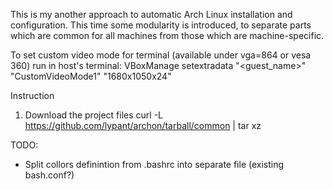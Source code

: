 This is my another approach to automatic Arch Linux installation and configuration.
This time some modularity is introduced, to separate parts which are common for all machines from those which are machine-specific.

To set custom video mode for terminal (available under vga=864 or vesa 360)
run in host's terminal:
VBoxManage setextradata "<guest_name>" "CustomVideoMode1" "1680x1050x24"

Instruction
1. Download the project files
curl -L https://github.com/lypant/archon/tarball/common | tar xz

TODO:
- Split collors definintion from .bashrc into separate file (existing bash.conf?)
